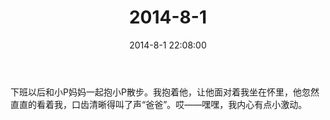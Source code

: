 ﻿---
title: 2014-8-1
date: 2014-8-1 22:08:00
tags:
categories: 爸爸
---
下班以后和小P妈妈一起抱小P散步。我抱着他，让他面对着我坐在怀里，他忽然直直的看着我，口齿清晰得叫了声“爸爸”。哎——嘿嘿，我内心有点小激动。